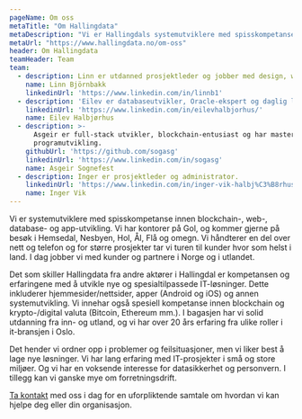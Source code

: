 ```yaml
---
pageName: Om oss
metaTitle: "Om Hallingdata"
metaDescription: "Vi er Hallingdals systemutviklere med spisskompetanse innen blockchain-, web-, database- og app-utvikling"
metaUrl: "https://www.hallingdata.no/om-oss"
header: Om Hallingdata
teamHeader: Team
team:
  - description: Linn er utdanned prosjektleder og jobber med design, webutvikling, sosiale medier og digital markedsføring.
    name: Linn Björnbakk
    linkedinUrl: 'https://www.linkedin.com/in/linnb1'
  - description: 'Eilev er databaseutvikler, Oracle-ekspert og daglig leder.'
    linkedinUrl: 'https://www.linkedin.com/in/eilevhalbjorhus/'
    name: Eilev Halbjørhus
  - description: >-
      Asgeir er full-stack utvikler, blockchain-entusiast og har mastergrad i
      programutvikling.
    githubUrl: 'https://github.com/sogasg'
    linkedinUrl: 'https://www.linkedin.com/in/sogasg'
    name: Asgeir Sognefest
  - description: Inger er prosjektleder og administrator.
    linkedinUrl: 'https://www.linkedin.com/in/inger-vik-halbj%C3%B8rhus-99713939/?ppe=1'
    name: Inger Vik
---
```

Vi er systemutviklere med spisskompetanse innen blockchain-, web-, database- og app-utvikling. Vi har kontorer på Gol, og kommer gjerne på besøk i Hemsedal, Nesbyen, Hol, Ål, Flå og omegn. Vi håndterer en del over nett og telefon og for større prosjekter tar vi turen til kunder hvor som helst i land. I dag jobber vi med kunder og partnere i Norge og i utlandet.



Det som skiller Hallingdata fra andre aktører i Hallingdal er kompetansen og erfaringene med å utvikle nye og spesialtilpassede IT-løsninger. Dette inkluderer hjemmesider/nettsider, apper (Android og iOS) og annen systemutvikling. Vi innehar også spesiell kompetanse innen blockchain og krypto-/digital valuta (Bitcoin, Ethereum mm.). I bagasjen har vi solid utdanning fra inn- og utland, og vi har over 20 års erfaring fra ulike roller i it-bransjen i Oslo.



Det hender vi ordner opp i problemer og feilsituasjoner, men vi liker best å lage nye løsninger. Vi har lang erfaring med IT-prosjekter i små og store miljøer. Og vi har en voksende interesse for datasikkerhet og personvern. I tillegg kan vi ganske mye om forretningsdrift.



[Ta kontakt](https://m.me/hallingdata) med oss i dag for en uforpliktende samtale om hvordan vi kan hjelpe deg eller din organisasjon.